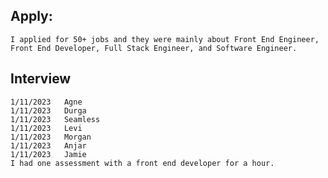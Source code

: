 ## Apply:  
	I applied for 50+ jobs and they were mainly about Front End Engineer, Front End Developer, Full Stack Engineer, and Software Engineer.

## Interview
	1/11/2023	Agne
	1/11/2023	Durga
	1/11/2023	Seamless
	1/11/2023	Levi
	1/11/2023	Morgan
	1/11/2023	Anjar
	1/11/2023	Jamie
	I had one assessment with a front end developer for a hour.
